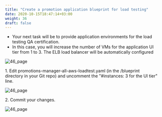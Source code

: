 ```yaml
---
title: "Create a promotion application blueprint for load testing​"
date: 2020-10-15T18:47:14+03:00
weight: 36
draft: false
---
```


* Your next task will be to provide application environments for the load testing QA certification. 
* In this case, you will increase the number of VMs for the application UI tier from 1 to 3. The ELB load balancer will be automatically configured

![46_page](/images/module1/46_page.png)

1\. Edit promotions-manager-all-aws-loadtest.yaml (in the /blueprint directory in your Git repo) and uncomment the "#instances: 3 for the UI tier​" line.

![46_page](/images/module1/48_page.png)
 
2\. Commit your changes.
 
![46_page](/images/module1/49_page.png)

